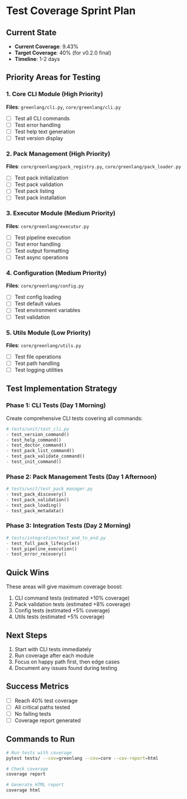 # Test Coverage Sprint Plan

## Current State
- **Current Coverage**: 9.43%
- **Target Coverage**: 40% (for v0.2.0 final)
- **Timeline**: 1-2 days

## Priority Areas for Testing

### 1. Core CLI Module (High Priority)
**Files**: `greenlang/cli.py`, `core/greenlang/cli.py`
- [ ] Test all CLI commands
- [ ] Test error handling
- [ ] Test help text generation
- [ ] Test version display

### 2. Pack Management (High Priority)
**Files**: `core/greenlang/pack_registry.py`, `core/greenlang/pack_loader.py`
- [ ] Test pack initialization
- [ ] Test pack validation
- [ ] Test pack listing
- [ ] Test pack installation

### 3. Executor Module (Medium Priority)
**Files**: `core/greenlang/executor.py`
- [ ] Test pipeline execution
- [ ] Test error handling
- [ ] Test output formatting
- [ ] Test async operations

### 4. Configuration (Medium Priority)
**Files**: `core/greenlang/config.py`
- [ ] Test config loading
- [ ] Test default values
- [ ] Test environment variables
- [ ] Test validation

### 5. Utils Module (Low Priority)
**Files**: `core/greenlang/utils.py`
- [ ] Test file operations
- [ ] Test path handling
- [ ] Test logging utilities

## Test Implementation Strategy

### Phase 1: CLI Tests (Day 1 Morning)
Create comprehensive CLI tests covering all commands:
```python
# tests/unit/test_cli.py
- test_version_command()
- test_help_command()
- test_doctor_command()
- test_pack_list_command()
- test_pack_validate_command()
- test_init_command()
```

### Phase 2: Pack Management Tests (Day 1 Afternoon)
```python
# tests/unit/test_pack_manager.py
- test_pack_discovery()
- test_pack_validation()
- test_pack_loading()
- test_pack_metadata()
```

### Phase 3: Integration Tests (Day 2 Morning)
```python
# tests/integration/test_end_to_end.py
- test_full_pack_lifecycle()
- test_pipeline_execution()
- test_error_recovery()
```

## Quick Wins
These areas will give maximum coverage boost:
1. CLI command tests (estimated +10% coverage)
2. Pack validation tests (estimated +8% coverage)
3. Config tests (estimated +5% coverage)
4. Utils tests (estimated +5% coverage)

## Next Steps
1. Start with CLI tests immediately
2. Run coverage after each module
3. Focus on happy path first, then edge cases
4. Document any issues found during testing

## Success Metrics
- [ ] Reach 40% test coverage
- [ ] All critical paths tested
- [ ] No failing tests
- [ ] Coverage report generated

## Commands to Run
```bash
# Run tests with coverage
pytest tests/ --cov=greenlang --cov=core --cov-report=html

# Check coverage
coverage report

# Generate HTML report
coverage html
```